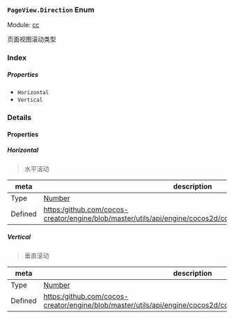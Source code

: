 ### `PageView.Direction` Enum



Module: [cc](../modules/cc.md)




页面视图滚动类型

### Index

##### Properties

  - `Horizontal`
  - `Vertical`

### Details

#### Properties


##### Horizontal

> 水平滚动

| meta | description |
|------|-------------|
| Type | <a href="https://developer.mozilla.org/en/JavaScript/Reference/Global_Objects/Number" class="crosslink external" target="_blank">Number</a> |
| Defined | [https:/github.com/cocos-creator/engine/blob/master/utils/api/engine/cocos2d/core/components/CCPageView.js:55](https:/github.com/cocos-creator/engine/blob/master/utils/api/engine/cocos2d/core/components/CCPageView.js#L55) |



##### Vertical

> 垂直滚动

| meta | description |
|------|-------------|
| Type | <a href="https://developer.mozilla.org/en/JavaScript/Reference/Global_Objects/Number" class="crosslink external" target="_blank">Number</a> |
| Defined | [https:/github.com/cocos-creator/engine/blob/master/utils/api/engine/cocos2d/core/components/CCPageView.js:61](https:/github.com/cocos-creator/engine/blob/master/utils/api/engine/cocos2d/core/components/CCPageView.js#L61) |


